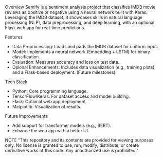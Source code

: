 Overview
Sentify is a sentiment analysis project that classifies IMDB movie reviews as positive or negative using a neural network built with Keras.
Leveraging the IMDB dataset, it showcases skills in natural language processing (NLP), data preprocessing, and deep learning, with an optional Flask web app for real-time predictions.

Features
* Data Preprocessing: Loads and pads the IMDB dataset for uniform input.
* Model: Implements a neural network (Embedding + LSTM) for binary classification.
* Evaluation: Measures accuracy and loss on test data.
* Opional Enhancements: Includes data visualization (e.g., training plots) and a Flask-based deployment. (Future milestones)

Tech Stack
* Python: Core programming language.
* TensorFlow/Keras: For dataset access and model building.
* Flask: Optional web app deployment.
* Matplotlib: Visualization of results.

Future Improvements
* Add support for transformer models (e.g., BERT).
* Enhance the web app with a better UI.

NOTE
"This repository and its contents are provided for viewing purposes only. No license is granted to use, run, modify, distribute, or create derivative works of this code. Any unauthorized use is prohibited."
